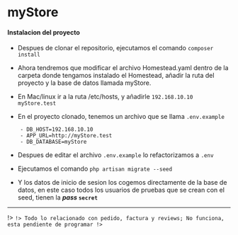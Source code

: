 # myStore
#### Instalacion del proyecto

- Despues de clonar el repositorio, ejecutamos el comando `composer install`

- Ahora tendremos que modificar el archivo Homestead.yaml dentro de la carpeta 
donde tengamos instalado el Homestead, añadir la ruta del proyecto y la base
de datos llamada myStore.

- En Mac/linux ir a la ruta /etc/hosts, y añadirle `192.168.10.10 myStore.test`

- En el proyecto clonado, tenemos un archivo que se llama `.env.example` 
```dotenv
    - DB_HOST=192.168.10.10
    - APP_URL=http://myStore.test
    - DB_DATABASE=myStore    
```
- Despues de editar el archivo `.env.example` lo refactorizamos a `.env`

- Ejecutamos el comando `php artisan migrate --seed`

- Y los datos de inicio de sesion los cogemos directamente de la base de datos,
en este caso todos los usuarios de pruebas que se crean con el seed, tienen la
***pass* ``secret``**

------------
!> ```
!> Todo lo relacionado con pedido, factura y reviews; No funciona, esta pendiente de programar
!> ```
